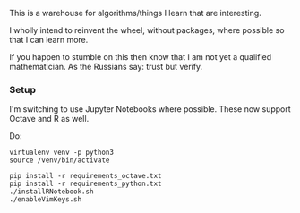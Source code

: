 This is a warehouse for algorithms/things I learn that are interesting.

I wholly intend to reinvent the wheel, without packages, where possible so that I can learn more.

If you happen to stumble on this then know that I am not yet a qualified mathematician. As the Russians say: trust but verify.

### Setup

I'm switching to use Jupyter Notebooks where possible. These now support Octave and R as well.

Do:

	virtualenv venv -p python3
	source /venv/bin/activate
	
	pip install -r requirements_octave.txt
	pip install -r requirements_python.txt
	./installRNotebook.sh
	./enableVimKeys.sh


